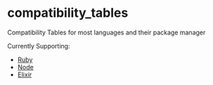 # compatibility_tables
Compatibility Tables for most languages and their package manager

Currently Supporting:
- [Ruby](https://github.com/richardsondx/compatibility_tables/blob/main/RUBY.md)
- [Node](https://github.com/richardsondx/compatibility_tables/blob/main/NODE.md)
- [Elixir](https://github.com/richardsondx/compatibility_tables/blob/main/ELIXIR.md)
